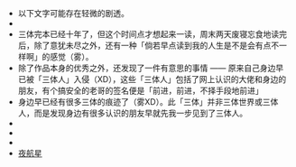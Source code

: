 - 以下文字可能存在轻微的剧透。
-
- 三体完本已经十年了，但这个时间点才想起来一读，周末两天废寝忘食地读完后，除了意犹未尽之外，还有一种「倘若早点读到我的人生是不是会有点不一样啊」的感觉（雾）。
- 除了作品本身的优秀之外，还发现了一件有意思的事情 —— 原来自己身边早已被「三体人」入侵（XD），这些「三体人」包括了网上认识的大佬和身边的朋友，有个搞安全的老哥的签名便是「前进，前进，不择手段地前进」
- 身边早已经有很多三体的痕迹了（雾XD）。此「三体」并非三体世界或三体人，而是发现身边有很多认识的朋友早就先我一步见到了三体人。
-
-
-
- [夜航星](https://music.163.com/song?id=1416598057&userid=106483486)